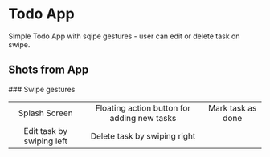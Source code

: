 # Todo App
Simple Todo App with sqipe gestures - user can edit or delete task on swipe.

## Shots from App

<table>
  <tr>
    <td><div align="center">Splash Screen</div> </td>
     <td><div align="center">Floating action button for adding new tasks</div> </td>
     <td><div align="center">Mark task as done</div> </td>
  </tr>
### Swipe gestures
  <tr>
    <td> <div align="center">Edit task by swiping left</div> </td> 
    <td> <div align="center">Delete task by swiping right</div> </td> 
   </tr>
   
 </table>
